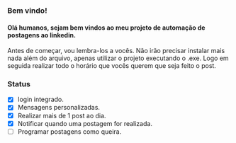 ### Bem vindo!

#### Olá humanos, sejam bem vindos ao meu projeto de automação de postagens ao linkedin.

Antes de começar, vou lembra-los a vocês. Não irão precisar instalar mais nada além do arquivo, apenas utilizar o projeto executando o .exe. Logo em seguida realizar todo o horário que vocês querem que seja feito o post.

### Status

- [x] login integrado.
- [x] Mensagens personalizadas.
- [x] Realizar mais de 1 post ao dia.
- [x] Notificar quando uma postagem for realizada.
- [ ] Programar postagens como queira.
